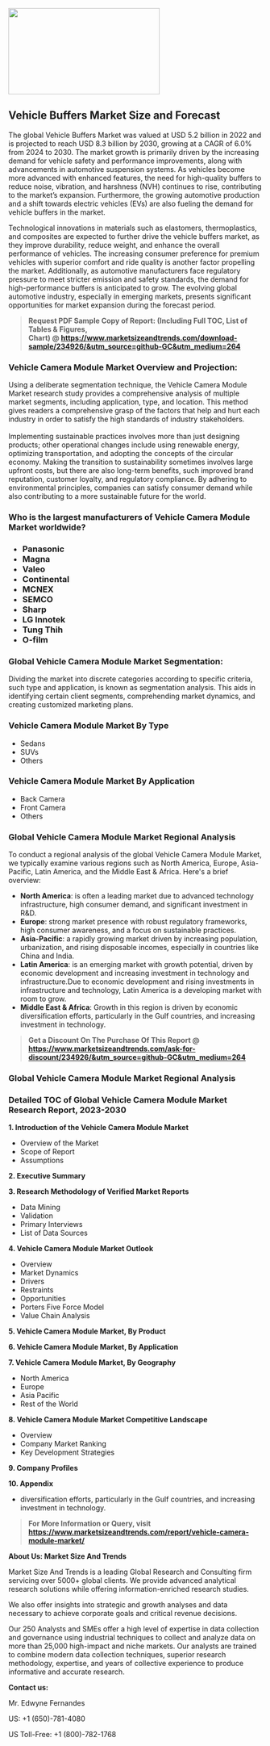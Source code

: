 <p><img class="alignnone size-medium wp-image-20088" src="https://ffe5etoiles.com/wp-content/uploads/2024/12/MST1-300x171.png" alt="" width="300" height="171" /></p><h2>Vehicle Buffers Market Size and Forecast</h2><p>The global Vehicle Buffers Market was valued at USD 5.2 billion in 2022 and is projected to reach USD 8.3 billion by 2030, growing at a CAGR of 6.0% from 2024 to 2030. The market growth is primarily driven by the increasing demand for vehicle safety and performance improvements, along with advancements in automotive suspension systems. As vehicles become more advanced with enhanced features, the need for high-quality buffers to reduce noise, vibration, and harshness (NVH) continues to rise, contributing to the market’s expansion. Furthermore, the growing automotive production and a shift towards electric vehicles (EVs) are also fueling the demand for vehicle buffers in the market.</p><p>Technological innovations in materials such as elastomers, thermoplastics, and composites are expected to further drive the vehicle buffers market, as they improve durability, reduce weight, and enhance the overall performance of vehicles. The increasing consumer preference for premium vehicles with superior comfort and ride quality is another factor propelling the market. Additionally, as automotive manufacturers face regulatory pressure to meet stricter emission and safety standards, the demand for high-performance buffers is anticipated to grow. The evolving global automotive industry, especially in emerging markets, presents significant opportunities for market expansion during the forecast period.</p></p><blockquote id="" class=""><strong>Request PDF Sample Copy of Report: (Including Full TOC, List of Tables &amp; Figures, Chart)&nbsp;@&nbsp;<strong><a href="https://www.marketsizeandtrends.com/download-sample/234926/&utm_source=github-GC&utm_medium=264" target="_blank">https://www.marketsizeandtrends.com/download-sample/234926/&utm_source=github-GC&utm_medium=264</a></strong></strong></blockquote><h3 id="" class="">Vehicle Camera Module Market&nbsp;Overview and Projection:</h3><p id="" class="">Using a deliberate segmentation technique, the Vehicle Camera Module Market research study provides a comprehensive analysis of multiple market segments, including application, type, and location. This method gives readers a comprehensive grasp of the factors that help and hurt each industry in order to satisfy the high standards of industry stakeholders. <br /> <br />Implementing sustainable practices involves more than just designing products; other operational changes include using renewable energy, optimizing transportation, and adopting the concepts of the circular economy. Making the transition to sustainability sometimes involves large upfront costs, but there are also long-term benefits, such improved brand reputation, customer loyalty, and regulatory compliance. By adhering to environmental principles, companies can satisfy consumer demand while also contributing to a more sustainable future for the world.</p><h3 id="" class="">Who is the largest manufacturers of&nbsp;Vehicle Camera Module Market worldwide?</h3><h3 class=""><p><ul><li>Panasonic </li><li> Magna </li><li> Valeo </li><li> Continental </li><li> MCNEX </li><li> SEMCO </li><li> Sharp </li><li> LG Innotek </li><li> Tung Thih </li><li> O-film</li></ul></p></h3><h3 id="" class="">Global&nbsp;Vehicle Camera Module Market Segmentation:</h3><p id="" class="">Dividing the market into discrete categories according to specific criteria, such type and application, is known as segmentation analysis. This aids in identifying certain client segments, comprehending market dynamics, and creating customized marketing plans.</p><h3 id="" class="">Vehicle Camera Module Market&nbsp;By Type</h3><p><p><ul><li>Sedans</li><li> SUVs</li><li> Others</p></li></ul></p></p><h3 id="" class="">Vehicle Camera Module Market&nbsp;By Application</h3><p class=""><p><ul><li>Back Camera</li><li> Front Camera</li><li> Others</li></ul></p></p><h3 id="" class="">Global Vehicle Camera Module Market Regional Analysis</h3><p id="" class="">To conduct a regional analysis of the global Vehicle Camera Module Market, we typically examine various regions such as North America, Europe, Asia-Pacific, Latin America, and the Middle East &amp; Africa. Here's a brief overview:</p><ul><li><strong>North America</strong>: is often a leading market due to advanced technology infrastructure, high consumer demand, and significant investment in R&amp;D.</li><li><strong>Europe</strong>: strong market presence with robust regulatory frameworks, high consumer awareness, and a focus on sustainable practices.</li><li><strong>Asia-Pacific</strong>: a rapidly growing market driven by increasing population, urbanization, and rising disposable incomes, especially in countries like China and India.</li><li><strong>Latin America</strong>: is an emerging market with growth potential, driven by economic development and increasing investment in technology and infrastructure.Due to economic development and rising investments in infrastructure and technology, Latin America is a developing market with room to grow.</li><li><strong>Middle East &amp; Africa</strong>: Growth in this region is driven by economic diversification efforts, particularly in the Gulf countries, and increasing investment in technology.</li></ul><blockquote id="" class=""><strong>Get a Discount On The Purchase Of This Report @ <strong><a href="https://www.marketsizeandtrends.com/ask-for-discount/234926/&utm_source=github-GC&utm_medium=264" target="_blank">https://www.marketsizeandtrends.com/ask-for-discount/234926/&utm_source=github-GC&utm_medium=264</a></strong></strong></blockquote><h3 id="" class="">Global Vehicle Camera Module Market Regional Analysis</h3><h3 id="" class="">Detailed TOC of Global Vehicle Camera Module Market Research Report, 2023-2030</h3><p id="" class=""><strong>1. Introduction of the Vehicle Camera Module Market</strong></p><ul><li>Overview of the Market</li><li>Scope of Report</li><li>Assumptions</li></ul><p id="" class=""><strong>2. Executive Summary</strong></p><p id="" class=""><strong>3. Research Methodology of Verified Market Reports</strong></p><ul><li>Data Mining</li><li>Validation</li><li>Primary Interviews</li><li>List of Data Sources</li></ul><p id="" class=""><strong>4. Vehicle Camera Module Market Outlook</strong></p><ul><li>Overview</li><li>Market Dynamics</li><li>Drivers</li><li>Restraints</li><li>Opportunities</li><li>Porters Five Force Model</li><li>Value Chain Analysis</li></ul><p id="" class=""><strong>5. Vehicle Camera Module Market, By Product</strong></p><p id="" class=""><strong>6. Vehicle Camera Module Market, By Application</strong></p><p id="" class=""><strong>7. Vehicle Camera Module Market, By Geography</strong></p><ul><li>North America</li><li>Europe</li><li>Asia Pacific</li><li>Rest of the World</li></ul><p id="" class=""><strong>8. Vehicle Camera Module Market Competitive Landscape</strong></p><ul><li>Overview</li><li>Company Market Ranking</li><li>Key Development Strategies</li></ul><p id="" class=""><strong>9. Company Profiles</strong></p><p id="" class=""><strong>10. Appendix</strong></p><ul><li>diversification efforts, particularly in the Gulf countries, and increasing investment in technology.</li></ul><blockquote id="" class=""><strong>For More Information or Query, visit <strong><strong><a href="https://www.marketsizeandtrends.com/report/vehicle-camera-module-market/" target="_blank">https://www.marketsizeandtrends.com/report/vehicle-camera-module-market/</a></strong></strong></strong></blockquote><p id="" class=""><strong>About Us: Market Size And Trends</strong></p><p id="" class="">Market Size And Trends is a leading Global Research and Consulting firm servicing over 5000+ global clients. We provide advanced analytical research solutions while offering information-enriched research studies.</p><p id="" class="">We also offer insights into strategic and growth analyses and data necessary to achieve corporate goals and critical revenue decisions.</p><p id="" class="">Our 250 Analysts and SMEs offer a high level of expertise in data collection and governance using industrial techniques to collect and analyze data on more than 25,000 high-impact and niche markets. Our analysts are trained to combine modern data collection techniques, superior research methodology, expertise, and years of collective experience to produce informative and accurate research.</p><p id="" class=""><strong>Contact us:</strong></p><p id="" class="">Mr. Edwyne Fernandes</p><p id="" class="">US: +1 (650)-781-4080</p><p id="" class="">US Toll-Free: +1 (800)-782-1768</p>
